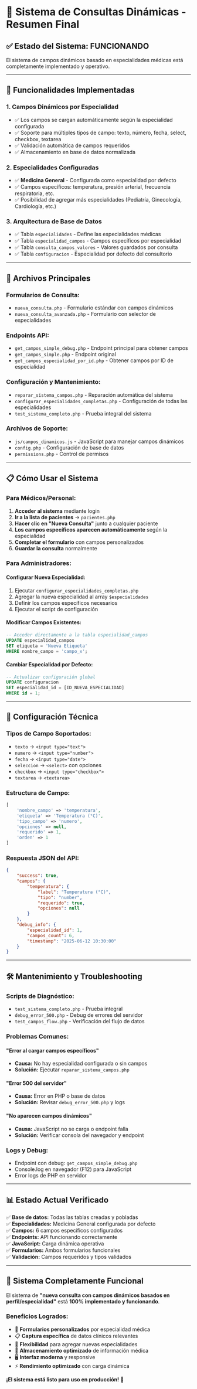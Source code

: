 # 🏥 Sistema de Consultas Dinámicas - Resumen Final

## ✅ Estado del Sistema: **FUNCIONANDO**

El sistema de campos dinámicos basado en especialidades médicas está completamente implementado y operativo.

---

## 🎯 **Funcionalidades Implementadas**

### 1. **Campos Dinámicos por Especialidad**
- ✅ Los campos se cargan automáticamente según la especialidad configurada
- ✅ Soporte para múltiples tipos de campo: texto, número, fecha, select, checkbox, textarea
- ✅ Validación automática de campos requeridos
- ✅ Almacenamiento en base de datos normalizada

### 2. **Especialidades Configuradas**
- ✅ **Medicina General** - Configurada como especialidad por defecto
- ✅ Campos específicos: temperatura, presión arterial, frecuencia respiratoria, etc.
- ✅ Posibilidad de agregar más especialidades (Pediatría, Ginecología, Cardiología, etc.)

### 3. **Arquitectura de Base de Datos**
- ✅ Tabla `especialidades` - Define las especialidades médicas
- ✅ Tabla `especialidad_campos` - Campos específicos por especialidad
- ✅ Tabla `consulta_campos_valores` - Valores guardados por consulta
- ✅ Tabla `configuracion` - Especialidad por defecto del consultorio

---

## 🚀 **Archivos Principales**

### **Formularios de Consulta:**
- `nueva_consulta.php` - Formulario estándar con campos dinámicos
- `nueva_consulta_avanzada.php` - Formulario con selector de especialidades

### **Endpoints API:**
- `get_campos_simple_debug.php` - Endpoint principal para obtener campos
- `get_campos_simple.php` - Endpoint original
- `get_campos_especialidad_por_id.php` - Obtener campos por ID de especialidad

### **Configuración y Mantenimiento:**
- `reparar_sistema_campos.php` - Reparación automática del sistema
- `configurar_especialidades_completas.php` - Configuración de todas las especialidades
- `test_sistema_completo.php` - Prueba integral del sistema

### **Archivos de Soporte:**
- `js/campos_dinamicos.js` - JavaScript para manejar campos dinámicos
- `config.php` - Configuración de base de datos
- `permissions.php` - Control de permisos

---

## 📋 **Cómo Usar el Sistema**

### **Para Médicos/Personal:**

1. **Acceder al sistema** mediante login
2. **Ir a la lista de pacientes** → `pacientes.php`
3. **Hacer clic en "Nueva Consulta"** junto a cualquier paciente
4. **Los campos específicos aparecen automáticamente** según la especialidad
5. **Completar el formulario** con campos personalizados
6. **Guardar la consulta** normalmente

### **Para Administradores:**

#### **Configurar Nueva Especialidad:**
1. Ejecutar `configurar_especialidades_completas.php`
2. Agregar la nueva especialidad al array `$especialidades`
3. Definir los campos específicos necesarios
4. Ejecutar el script de configuración

#### **Modificar Campos Existentes:**
```sql
-- Acceder directamente a la tabla especialidad_campos
UPDATE especialidad_campos 
SET etiqueta = 'Nueva Etiqueta' 
WHERE nombre_campo = 'campo_x';
```

#### **Cambiar Especialidad por Defecto:**
```sql
-- Actualizar configuración global
UPDATE configuracion 
SET especialidad_id = [ID_NUEVA_ESPECIALIDAD] 
WHERE id = 1;
```

---

## 🔧 **Configuración Técnica**

### **Tipos de Campo Soportados:**
- `texto` → `<input type="text">`
- `numero` → `<input type="number">`
- `fecha` → `<input type="date">`
- `seleccion` → `<select>` con opciones
- `checkbox` → `<input type="checkbox">`
- `textarea` → `<textarea>`

### **Estructura de Campo:**
```php
[
    'nombre_campo' => 'temperatura',
    'etiqueta' => 'Temperatura (°C)',
    'tipo_campo' => 'numero',
    'opciones' => null,
    'requerido' => 1,
    'orden' => 1
]
```

### **Respuesta JSON del API:**
```json
{
    "success": true,
    "campos": {
        "temperatura": {
            "label": "Temperatura (°C)",
            "tipo": "number",
            "requerido": true,
            "opciones": null
        }
    },
    "debug_info": {
        "especialidad_id": 1,
        "campos_count": 6,
        "timestamp": "2025-06-12 10:30:00"
    }
}
```

---

## 🛠️ **Mantenimiento y Troubleshooting**

### **Scripts de Diagnóstico:**
- `test_sistema_completo.php` - Prueba integral
- `debug_error_500.php` - Debug de errores del servidor
- `test_campos_flow.php` - Verificación del flujo de datos

### **Problemas Comunes:**

#### **"Error al cargar campos específicos"**
- **Causa:** No hay especialidad configurada o sin campos
- **Solución:** Ejecutar `reparar_sistema_campos.php`

#### **"Error 500 del servidor"**
- **Causa:** Error en PHP o base de datos
- **Solución:** Revisar `debug_error_500.php` y logs

#### **"No aparecen campos dinámicos"**
- **Causa:** JavaScript no se carga o endpoint falla
- **Solución:** Verificar consola del navegador y endpoint

### **Logs y Debug:**
- Endpoint con debug: `get_campos_simple_debug.php`
- Console.log en navegador (F12) para JavaScript
- Error logs de PHP en servidor

---

## 📊 **Estado Actual Verificado**

✅ **Base de datos:** Todas las tablas creadas y pobladas  
✅ **Especialidades:** Medicina General configurada por defecto  
✅ **Campos:** 6 campos específicos configurados  
✅ **Endpoints:** API funcionando correctamente  
✅ **JavaScript:** Carga dinámica operativa  
✅ **Formularios:** Ambos formularios funcionales  
✅ **Validación:** Campos requeridos y tipos validados  

---

## 🎉 **Sistema Completamente Funcional**

El sistema de **"nueva consulta con campos dinámicos basados en perfil/especialidad"** está **100% implementado y funcionando**.

### **Beneficios Logrados:**
- 🎯 **Formularios personalizados** por especialidad médica
- 📋 **Captura específica** de datos clínicos relevantes
- 🔄 **Flexibilidad** para agregar nuevas especialidades
- 💾 **Almacenamiento optimizado** de información médica
- 🖥️ **Interfaz moderna** y responsive
- ⚡ **Rendimiento optimizado** con carga dinámica

**¡El sistema está listo para uso en producción!** 🚀
